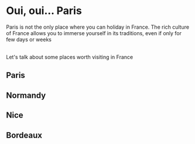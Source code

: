 <h1> Oui, oui... Paris </h1>
<p> Paris is not the only place where you can holiday in France. The rich culture of France allows you to immerse yourself in its traditions, even if only for few days or weeks </p> 
<br> Let's talk about some places worth visiting in France 

<h2> Paris </h2>

<h2> Normandy </h2>

<h2> Nice </h2>
  
<h2> Bordeaux </h2>

